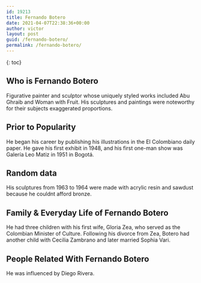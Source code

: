 ```yaml
---
id: 19213
title: Fernando Botero
date: 2021-04-07T22:38:36+00:00
author: victor
layout: post
guid: /fernando-botero/
permalink: /fernando-botero/
---
```



{: toc}


## Who is Fernando Botero



Figurative painter and sculptor whose uniquely styled works included Abu Ghraib and Woman with Fruit. His sculptures and paintings were noteworthy for their subjects exaggerated proportions.

                
                
                
## Prior to Popularity



He began his career by publishing his illustrations in the El Colombiano daily paper. He gave his first exhibit in 1948, and his first one-man show was Galería Leo Matiz in 1951 in Bogotá.

                
                
                
## Random data



His sculptures from 1963 to 1964 were made with acrylic resin and sawdust because he couldnt afford bronze.

                
                
                
## Family & Everyday Life of Fernando Botero



He had three children with his first wife, Gloria Zea, who served as the Colombian Minister of Culture. Following his divorce from Zea, Botero had another child with Cecilia Zambrano and later married Sophia Vari.

                
                
                
## People Related With Fernando Botero



He was influenced by Diego Rivera.

                
              
            
          
          
          